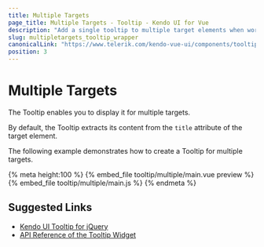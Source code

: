 ```yaml
---
title: Multiple Targets
page_title: Multiple Targets - Tooltip - Kendo UI for Vue
description: "Add a single tooltip to multiple target elements when working with the Kendo UI Tooltip wrapper in Vue projects."
slug: multipletargets_tooltip_wrapper
canonicalLink: "https://www.telerik.com/kendo-vue-ui/components/tooltip/"
position: 3
---
```


<div><WrapperBanner link="/kendo-vue-ui/components/tooltip/"></WrapperBanner></div>    

# Multiple Targets

The Tooltip enables you to display it for multiple targets.

By default, the Tooltip extracts its content from the `title` attribute of the target element.

The following example demonstrates how to create a Tooltip for multiple targets.

{% meta height:100 %}
{% embed_file tooltip/multiple/main.vue preview %}
{% embed_file tooltip/multiple/main.js %}
{% endmeta %}


## Suggested Links

* [Kendo UI Tooltip for jQuery](https://docs.telerik.com/kendo-ui/controls/layout/tooltip/overview)
* [API Reference of the Tooltip Widget](https://docs.telerik.com/kendo-ui/api/javascript/ui/tooltip)
